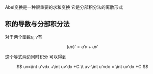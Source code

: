 Abel变换是一种很重要的求和变换
它是分部积分法的离散形式

## 积的导数与分部积分法
对于两个函数$u,v$有

$$
 (uv)'=u'v+uv' 
$$

这个等式两边同时积分
可以得到

$$
 uv=\int u'vdx +\int uv'dx +C \\
 uv-\int u'vdx = \int uv'dx +C
$$

